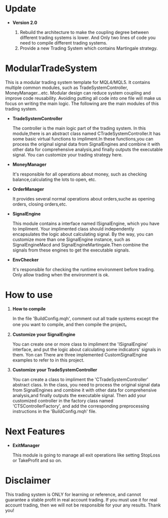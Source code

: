 # Update

- **Version 2.0**

  1.  Rebuild the architecture to make the coupling degree between different trading systems is lower. And Only two lines of code you need to compile different trading systems.
  2.  Provide a new Trading System which contains Martingale strategy.

# ModularTradeSystem

This is a modular trading system template for MQL4/MQL5. It contains multiple common modules, such as TradeSystemController, MoneyManager...etc. Modular design can reduce system coupling and improve code reusability. Avoiding putting all code into one file will make us focus on writing the main logic. The following are the main modules of this trading system.

- **TradeSystemController**

  The controller is the main logic part of the trading system. In this module,there is an abstract class named CTradeSystemController.It has some basic virtual functions to impliment.In these functions,you can process the original signal data from SignalEngines and combine it with other data for comprehensive analysis,and finally outputs the executable signal. You can customize your trading strategy here.

- **MoneyManager**

  It's responsible for all operations about money, such as checking balance,calculating the lots to open, etc.

- **OrderManager**

  It provides several normal operations about orders,suche as opening orders, closing orders,etc.

- **SignalEngine**

  This module contains a interface named ISignalEngine, which you have to impliment. Your implimented class should independently encapsulates the logic about calculating signal. By the way, you can customize more than one SignalEngine instance, such as SignalEngineMacd and SignalEngineMartingale.Then combine the signals from these engines to get the executable signals.

- **EnvChecker**

  It's responsible for checking the runtime environment before trading. Only allow trading when the environment is ok.

# How to use

1. **How to compile**

   In the file 'BuildConfig.mqh', comment out all trade systems except the one you want to compile, and then compile the project。

1. **Customize your SignalEngine**

   You can create one or more class to impliment the 'ISignalEngine' interface, and put the logic about calculating some indicators' signals in them. Yon can
   There are three implemented CustomSignalEngine examples to refer to in this project.

1. **Customize your TradeSystemController**

   You can create a class to impliment the 'CTradeSystemController' abstract class. In the class, you need to process the original signal data from SignalEngines and combine it with other data for comprehensive analysis,and finally outputs the executable signal. Then add your customized controller in the factory class named 'CTSControllerFactory', and add the corresponding preprocessing instructions in the 'BuildConfig.mqh' file.

# Next Features

- **ExitManager**

  This module is going to manage all exit operations like setting StopLoss or TakeProfit and so on.

# Disclaimer

This trading system is ONLY for learning or reference, and cannot guarantee a stable profit in real account trading. If you must use it for real account trading, then we will not be responsible for your any results. Thank you!
